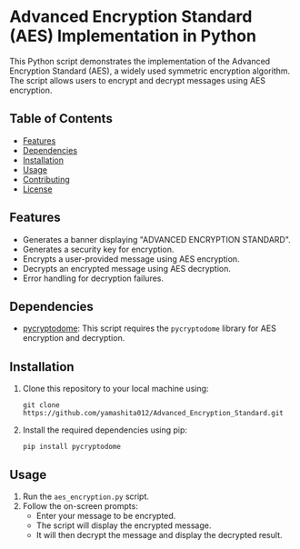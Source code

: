 # Advanced Encryption Standard (AES) Implementation in Python

This Python script demonstrates the implementation of the Advanced Encryption Standard (AES), a widely used symmetric encryption algorithm. The script allows users to encrypt and decrypt messages using AES encryption.

## Table of Contents
- [Features](#features)
- [Dependencies](#dependencies)
- [Installation](#installation)
- [Usage](#usage)
- [Contributing](#contributing)
- [License](#license)

## Features
- Generates a banner displaying "ADVANCED ENCRYPTION STANDARD".
- Generates a security key for encryption.
- Encrypts a user-provided message using AES encryption.
- Decrypts an encrypted message using AES decryption.
- Error handling for decryption failures.

## Dependencies
- [pycryptodome](https://pycryptodome.readthedocs.io/en/latest/src/installation.html): This script requires the `pycryptodome` library for AES encryption and decryption.

## Installation
1. Clone this repository to your local machine using:
   ```
   git clone https://github.com/yamashita012/Advanced_Encryption_Standard.git
   ```
2. Install the required dependencies using pip:
   ```
   pip install pycryptodome
   ```

## Usage
1. Run the `aes_encryption.py` script.
2. Follow the on-screen prompts:
   - Enter your message to be encrypted.
   - The script will display the encrypted message.
   - It will then decrypt the message and display the decrypted result.
